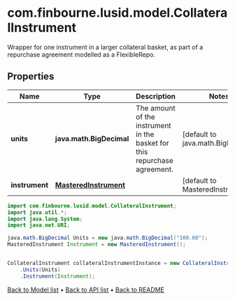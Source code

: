 # com.finbourne.lusid.model.CollateralInstrument
Wrapper for one instrument in a larger collateral basket, as part of a repurchase agreement modelled as a FlexibleRepo.

## Properties

Name | Type | Description | Notes
------------ | ------------- | ------------- | -------------
**units** | **java.math.BigDecimal** | The amount of the instrument in the basket for this repurchase agreement. | [default to java.math.BigDecimal]
**instrument** | [**MasteredInstrument**](MasteredInstrument.md) |  | [default to MasteredInstrument]

```java
import com.finbourne.lusid.model.CollateralInstrument;
import java.util.*;
import java.lang.System;
import java.net.URI;

java.math.BigDecimal Units = new java.math.BigDecimal("100.00");
MasteredInstrument Instrument = new MasteredInstrument();


CollateralInstrument collateralInstrumentInstance = new CollateralInstrument()
    .Units(Units)
    .Instrument(Instrument);
```


[Back to Model list](../README.md#documentation-for-models) &#8226; [Back to API list](../README.md#documentation-for-api-endpoints) &#8226; [Back to README](../README.md)
